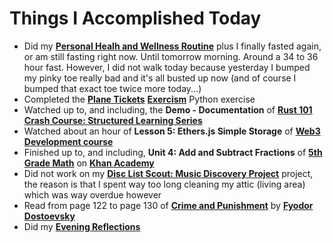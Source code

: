 # Things I Accomplished Today

- Did my **[Personal Healh and Wellness Routine](../../../routines/personal-health-and-wellness-routine-2024-week-2.md)** plus I finally fasted again, or am still fasting right now. Until tomorrow morning. Around a 34 to 36 hour fast. However, I did not walk today because yesterday I bumped my pinky toe really bad and it's all busted up now (and of course I bumped that exact toe twice more today...)
- Completed the **[Plane Tickets](https://exercism.org/tracks/python/exercises/plane-tickets)** **[Exercism](https://exercism.org)** Python exercise
- Watched up to, and including, the **Demo - Documentation** of **[Rust 101 Crash Course: Structured Learning Series](https://www.youtube.com/watch?v=lzKeecy4OmQ)**
- Watched about an hour of **Lesson 5: Ethers.js Simple Storage** of **[Web3 Development course](https://www.youtube.com/watch?v=gyMwXuJrbJQ)**
- Finished up to, and including, **Unit 4: Add and Subtract Fractions** of **[5th Grade Math](https://www.khanacademy.org/math/cc-fifth-grade-math)** on **[Khan Academy](https://www.khanacademy.org)**
- Did not work on my **[Disc List Scout: Music Discovery Project](https://github.com/evorhard/Disc-List-Scout--Music-Discovery)** project, the reason is that I spent way too long cleaning my attic (living area) which was way overdue however
- Read from page 122 to page 130 of **[Crime and Punishment](https://www.goodreads.com/book/show/7144.Crime_and_Punishment)** by **[Fyodor Dostoevsky](https://www.goodreads.com/author/show/3137322.Fyodor_Dostoevsky)**
- Did my **[Evening Reflections](../../../routines/evening-reflections.md)**
